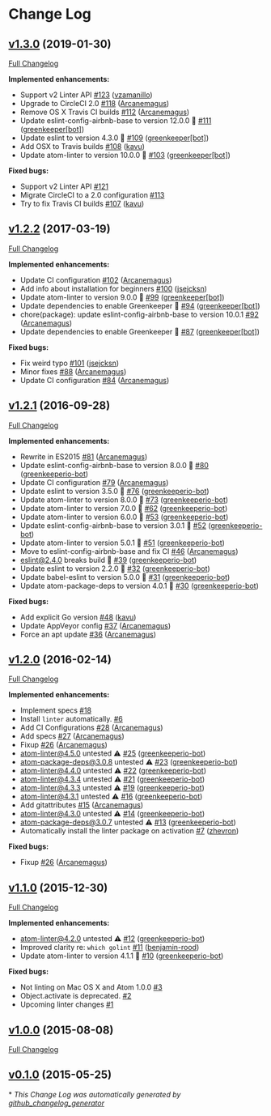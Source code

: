 # Change Log

## [v1.3.0](https://github.com/AtomLinter/linter-golinter/tree/v1.3.0) (2019-01-30)
[Full Changelog](https://github.com/AtomLinter/linter-golinter/compare/v1.2.2...v1.3.0)

**Implemented enhancements:**

- Support v2 Linter API [\#123](https://github.com/AtomLinter/linter-golinter/pull/123) ([vzamanillo](https://github.com/vzamanillo))
- Upgrade to CircleCI 2.0 [\#118](https://github.com/AtomLinter/linter-golinter/pull/118) ([Arcanemagus](https://github.com/Arcanemagus))
- Remove OS X Travis CI builds [\#112](https://github.com/AtomLinter/linter-golinter/pull/112) ([Arcanemagus](https://github.com/Arcanemagus))
- Update eslint-config-airbnb-base to version 12.0.0 🚀 [\#111](https://github.com/AtomLinter/linter-golinter/pull/111) ([greenkeeper[bot]](https://github.com/apps/greenkeeper))
- Update eslint to version 4.3.0 🚀 [\#109](https://github.com/AtomLinter/linter-golinter/pull/109) ([greenkeeper[bot]](https://github.com/apps/greenkeeper))
- Add OSX to Travis builds [\#108](https://github.com/AtomLinter/linter-golinter/pull/108) ([kavu](https://github.com/kavu))
- Update atom-linter to version 10.0.0 🚀 [\#103](https://github.com/AtomLinter/linter-golinter/pull/103) ([greenkeeper[bot]](https://github.com/apps/greenkeeper))

**Fixed bugs:**

- Support v2 Linter API [\#121](https://github.com/AtomLinter/linter-golinter/issues/121)
- Migrate CircleCI to a 2.0 configuration [\#113](https://github.com/AtomLinter/linter-golinter/issues/113)
- Try to fix Travis CI builds [\#107](https://github.com/AtomLinter/linter-golinter/pull/107) ([kavu](https://github.com/kavu))

## [v1.2.2](https://github.com/AtomLinter/linter-golinter/tree/v1.2.2) (2017-03-19)
[Full Changelog](https://github.com/AtomLinter/linter-golinter/compare/v1.2.1...v1.2.2)

**Implemented enhancements:**

- Update CI configuration [\#102](https://github.com/AtomLinter/linter-golinter/pull/102) ([Arcanemagus](https://github.com/Arcanemagus))
- Add info about installation for beginners [\#100](https://github.com/AtomLinter/linter-golinter/pull/100) ([jsejcksn](https://github.com/jsejcksn))
- Update atom-linter to version 9.0.0 🚀 [\#99](https://github.com/AtomLinter/linter-golinter/pull/99) ([greenkeeper[bot]](https://github.com/apps/greenkeeper))
- Update dependencies to enable Greenkeeper 🌴 [\#94](https://github.com/AtomLinter/linter-golinter/pull/94) ([greenkeeper[bot]](https://github.com/apps/greenkeeper))
- chore\(package\): update eslint-config-airbnb-base to version 10.0.1 [\#92](https://github.com/AtomLinter/linter-golinter/pull/92) ([Arcanemagus](https://github.com/Arcanemagus))
- Update dependencies to enable Greenkeeper 🌴 [\#87](https://github.com/AtomLinter/linter-golinter/pull/87) ([greenkeeper[bot]](https://github.com/apps/greenkeeper))

**Fixed bugs:**

- Fix weird typo [\#101](https://github.com/AtomLinter/linter-golinter/pull/101) ([jsejcksn](https://github.com/jsejcksn))
- Minor fixes [\#88](https://github.com/AtomLinter/linter-golinter/pull/88) ([Arcanemagus](https://github.com/Arcanemagus))
- Update CI configuration [\#84](https://github.com/AtomLinter/linter-golinter/pull/84) ([Arcanemagus](https://github.com/Arcanemagus))

## [v1.2.1](https://github.com/AtomLinter/linter-golinter/tree/v1.2.1) (2016-09-28)
[Full Changelog](https://github.com/AtomLinter/linter-golinter/compare/v1.2.0...v1.2.1)

**Implemented enhancements:**

- Rewrite in ES2015 [\#81](https://github.com/AtomLinter/linter-golinter/pull/81) ([Arcanemagus](https://github.com/Arcanemagus))
- Update eslint-config-airbnb-base to version 8.0.0 🚀 [\#80](https://github.com/AtomLinter/linter-golinter/pull/80) ([greenkeeperio-bot](https://github.com/greenkeeperio-bot))
- Update CI configuration [\#79](https://github.com/AtomLinter/linter-golinter/pull/79) ([Arcanemagus](https://github.com/Arcanemagus))
- Update eslint to version 3.5.0 🚀 [\#76](https://github.com/AtomLinter/linter-golinter/pull/76) ([greenkeeperio-bot](https://github.com/greenkeeperio-bot))
- Update atom-linter to version 8.0.0 🚀 [\#73](https://github.com/AtomLinter/linter-golinter/pull/73) ([greenkeeperio-bot](https://github.com/greenkeeperio-bot))
- Update atom-linter to version 7.0.0 🚀 [\#62](https://github.com/AtomLinter/linter-golinter/pull/62) ([greenkeeperio-bot](https://github.com/greenkeeperio-bot))
- Update atom-linter to version 6.0.0 🚀 [\#53](https://github.com/AtomLinter/linter-golinter/pull/53) ([greenkeeperio-bot](https://github.com/greenkeeperio-bot))
- Update eslint-config-airbnb-base to version 3.0.1 🚀 [\#52](https://github.com/AtomLinter/linter-golinter/pull/52) ([greenkeeperio-bot](https://github.com/greenkeeperio-bot))
- Update atom-linter to version 5.0.1 🚀 [\#51](https://github.com/AtomLinter/linter-golinter/pull/51) ([greenkeeperio-bot](https://github.com/greenkeeperio-bot))
- Move to eslint-config-airbnb-base and fix CI [\#46](https://github.com/AtomLinter/linter-golinter/pull/46) ([Arcanemagus](https://github.com/Arcanemagus))
- eslint@2.4.0 breaks build 🚨 [\#39](https://github.com/AtomLinter/linter-golinter/pull/39) ([greenkeeperio-bot](https://github.com/greenkeeperio-bot))
- Update eslint to version 2.2.0 🚀 [\#32](https://github.com/AtomLinter/linter-golinter/pull/32) ([greenkeeperio-bot](https://github.com/greenkeeperio-bot))
- Update babel-eslint to version 5.0.0 🚀 [\#31](https://github.com/AtomLinter/linter-golinter/pull/31) ([greenkeeperio-bot](https://github.com/greenkeeperio-bot))
- Update atom-package-deps to version 4.0.1 🚀 [\#30](https://github.com/AtomLinter/linter-golinter/pull/30) ([greenkeeperio-bot](https://github.com/greenkeeperio-bot))

**Fixed bugs:**

- Add explicit Go version [\#48](https://github.com/AtomLinter/linter-golinter/pull/48) ([kavu](https://github.com/kavu))
- Update AppVeyor config [\#37](https://github.com/AtomLinter/linter-golinter/pull/37) ([Arcanemagus](https://github.com/Arcanemagus))
- Force an apt update [\#36](https://github.com/AtomLinter/linter-golinter/pull/36) ([Arcanemagus](https://github.com/Arcanemagus))

## [v1.2.0](https://github.com/AtomLinter/linter-golinter/tree/v1.2.0) (2016-02-14)
[Full Changelog](https://github.com/AtomLinter/linter-golinter/compare/v1.1.0...v1.2.0)

**Implemented enhancements:**

- Implement specs [\#18](https://github.com/AtomLinter/linter-golinter/issues/18)
- Install `linter` automatically. [\#6](https://github.com/AtomLinter/linter-golinter/issues/6)
- Add CI Configurations [\#28](https://github.com/AtomLinter/linter-golinter/pull/28) ([Arcanemagus](https://github.com/Arcanemagus))
- Add specs [\#27](https://github.com/AtomLinter/linter-golinter/pull/27) ([Arcanemagus](https://github.com/Arcanemagus))
- Fixup [\#26](https://github.com/AtomLinter/linter-golinter/pull/26) ([Arcanemagus](https://github.com/Arcanemagus))
- atom-linter@4.5.0 untested ⚠️ [\#25](https://github.com/AtomLinter/linter-golinter/pull/25) ([greenkeeperio-bot](https://github.com/greenkeeperio-bot))
- atom-package-deps@3.0.8 untested ⚠️ [\#23](https://github.com/AtomLinter/linter-golinter/pull/23) ([greenkeeperio-bot](https://github.com/greenkeeperio-bot))
- atom-linter@4.4.0 untested ⚠️ [\#22](https://github.com/AtomLinter/linter-golinter/pull/22) ([greenkeeperio-bot](https://github.com/greenkeeperio-bot))
- atom-linter@4.3.4 untested ⚠️ [\#21](https://github.com/AtomLinter/linter-golinter/pull/21) ([greenkeeperio-bot](https://github.com/greenkeeperio-bot))
- atom-linter@4.3.3 untested ⚠️ [\#19](https://github.com/AtomLinter/linter-golinter/pull/19) ([greenkeeperio-bot](https://github.com/greenkeeperio-bot))
- atom-linter@4.3.1 untested ⚠️ [\#16](https://github.com/AtomLinter/linter-golinter/pull/16) ([greenkeeperio-bot](https://github.com/greenkeeperio-bot))
- Add gitattributes [\#15](https://github.com/AtomLinter/linter-golinter/pull/15) ([Arcanemagus](https://github.com/Arcanemagus))
- atom-linter@4.3.0 untested ⚠️ [\#14](https://github.com/AtomLinter/linter-golinter/pull/14) ([greenkeeperio-bot](https://github.com/greenkeeperio-bot))
- atom-package-deps@3.0.7 untested ⚠️ [\#13](https://github.com/AtomLinter/linter-golinter/pull/13) ([greenkeeperio-bot](https://github.com/greenkeeperio-bot))
- Automatically install the linter package on activation [\#7](https://github.com/AtomLinter/linter-golinter/pull/7) ([zhevron](https://github.com/zhevron))

**Fixed bugs:**

- Fixup [\#26](https://github.com/AtomLinter/linter-golinter/pull/26) ([Arcanemagus](https://github.com/Arcanemagus))

## [v1.1.0](https://github.com/AtomLinter/linter-golinter/tree/v1.1.0) (2015-12-30)
[Full Changelog](https://github.com/AtomLinter/linter-golinter/compare/v1.0.0...v1.1.0)

**Implemented enhancements:**

- atom-linter@4.2.0 untested ⚠️ [\#12](https://github.com/AtomLinter/linter-golinter/pull/12) ([greenkeeperio-bot](https://github.com/greenkeeperio-bot))
- Improved clarity re: `which golint` [\#11](https://github.com/AtomLinter/linter-golinter/pull/11) ([benjamin-rood](https://github.com/benjamin-rood))
- Update atom-linter to version 4.1.1 🚀 [\#10](https://github.com/AtomLinter/linter-golinter/pull/10) ([greenkeeperio-bot](https://github.com/greenkeeperio-bot))

**Fixed bugs:**

- Not linting on Mac OS X and Atom 1.0.0 [\#3](https://github.com/AtomLinter/linter-golinter/issues/3)
- Object.activate is deprecated. [\#2](https://github.com/AtomLinter/linter-golinter/issues/2)
- Upcoming linter changes [\#1](https://github.com/AtomLinter/linter-golinter/issues/1)

## [v1.0.0](https://github.com/AtomLinter/linter-golinter/tree/v1.0.0) (2015-08-08)
[Full Changelog](https://github.com/AtomLinter/linter-golinter/compare/v0.1.0...v1.0.0)

## [v0.1.0](https://github.com/AtomLinter/linter-golinter/tree/v0.1.0) (2015-05-25)


\* *This Change Log was automatically generated by [github_changelog_generator](https://github.com/skywinder/Github-Changelog-Generator)*
